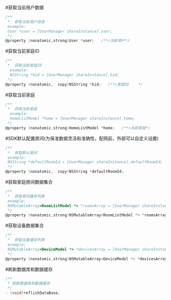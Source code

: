 #获取当前用户数据

```Objective-C
/**
 *  获取当前用户信息
 example:
 User *user = [UserManager shareInstance].user;
 */
@property (nonatomic,strong)User *user;   /**<当前用户*/
```

#获取当前家庭ID
```Objective-C
/**
 *  获取当前家庭ID
  example:
  NSString *hid = [UserManager shareInstance].hid;
 */
@property (nonatomic,  copy)NSString *hid;   /**<家庭ID    */
```

#获取当前家庭
```Objective-C
/**
 *  获取当前家庭
  example:
  HomeListModel *home = [UserManager shareInstance].home;
 */
@property (nonatomic,strong)HomeListModel *home;   /**<当前家庭*/
```

#SDK默认配置房间(为保准数据灵活和准确性，配网前，外部可以自定义设置)
```Objective-C
/**
 *  获取默认房间
 example:
 NSString *defaultRoomId = [UserManager shareInstance].defaultRoomId;
 */
@property (nonatomic,  copy)NSString *defaultRoomId;                          /**<默认房间   */
```
#获取家庭房间数据集合
```Objective-C
/**
 *  获取房间缓存列表
 example:
 NSMutableArray<RoomListModel *> *roomsArray = [UserManager shareInstance].roomsArray;
 */
@property (nonatomic,strong)NSMutableArray<RoomListModel *> *roomsArray;      /**<房间缓存列表*/
```
#获取设备数据集合
```Objective-C
/**
 *  获取设备缓存列表
 example:
 NSMutableArray<DeviceModel *> *devicesArray = [UserManager shareInstance].devicesArray;
 */
@property (nonatomic,strong)NSMutableArray<DeviceModel *> *devicesArray;      /**<设备缓存列表*/
```

#刷新数据库和数据缓存
```Objective-C
/**
 * 刷新数据库和数据缓存
 */
- (void)reflishDataBase;
```




